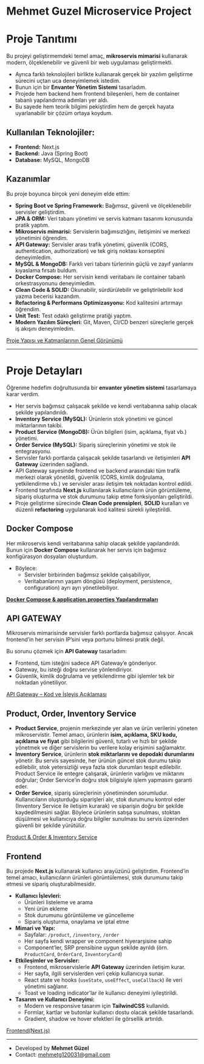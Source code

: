 # Mehmet Guzel Microservice Project

# Proje Tanıtımı

Bu projeyi geliştirmemdeki temel amaç, **mikroservis mimarisi** kullanarak modern, ölçeklenebilir ve güvenli bir web uygulaması geliştirmekti.

- Ayrıca farklı teknolojileri birlikte kullanarak gerçek bir yazılım geliştirme sürecini uçtan uca deneyimlemek istedim.
- Bunun için bir **Envanter Yönetim Sistemi** tasarladım.
- Projede hem backend hem frontend bileşenleri, hem de container tabanlı yapılandırma adımları yer aldı.
- Bu sayede hem teorik bilgimi pekiştirdim hem de gerçek hayata uyarlanabilir bir çözüm ortaya koydum.

## Kullanılan Teknolojiler:

- **Frontend:** Next.js
- **Backend:** Java (Spring Boot)
- **Database:** MySQL, MongoDB

## Kazanımlar

Bu proje boyunca birçok yeni deneyim elde ettim:

- **Spring Boot ve Spring Framework:** Bağımsız, güvenli ve ölçeklenebilir servisler geliştirdim.
- **JPA & ORM:** Veri tabanı yönetimi ve servis katmanı tasarımı konusunda pratik yaptım.
- **Mikroservis mimarisi:** Servislerin bağımsızlığını, iletişimini ve merkezi yönetimini öğrendim.
- **API Gateway:** Servisler arası trafik yönetimi, güvenlik (CORS, authentication, authorization) ve tek giriş noktası konseptini deneyimledim.
- **MySQL & MongoDB:** Farklı veri tabanı türlerinin güçlü ve zayıf yanlarını kıyaslama fırsatı buldum.
- **Docker Compose:** Her servisin kendi veritabanı ile container tabanlı orkestrasyonunu deneyimledim.
- **Clean Code & SOLID:** Okunabilir, sürdürülebilir ve geliştirilebilir kod yazma becerisi kazandım.
- **Refactoring & Performans Optimizasyonu:** Kod kalitesini artırmayı öğrendim.
- **Unit Test:** Test odaklı geliştirme pratiği yaptım.
- **Modern Yazılım Süreçleri:** Git, Maven, CI/CD benzeri süreçlerle gerçek iş akışını deneyimledim.

[Proje Yapısı ve Katmanlarının Genel Görünümü](Mehmet_Guzel_Microservice_Project_readme/Proje_Yapısı_ve_Katmanlarının_Genel_Görünümü.md)

---

# Proje Detayları

Öğrenme hedefim doğrultusunda bir **envanter yönetim sistemi** tasarlamaya karar verdim.

- Her servis bağımsız çalışacak şekilde ve kendi veritabanına sahip olacak şekilde yapılandırıldı.
- **Inventory Service (MySQL):** Ürünlerin stok yönetimi ve güncel miktarlarının takibi.
- **Product Service (MongoDB):** Ürün bilgileri (isim, açıklama, fiyat vb.) yönetimi.
- **Order Service (MySQL):** Sipariş süreçlerinin yönetimi ve stok ile entegrasyonu.
- Servisler farklı portlarda çalışacak şekilde tasarlandı ve iletişimleri **API Gateway** üzerinden sağlandı.
- API Gateway sayesinde frontend ve backend arasındaki tüm trafik merkezi olarak yönetildi, güvenlik (CORS, kimlik doğrulama, yetkilendirme vb.) ve servisler arası iletişim tek noktadan kontrol edildi.
- Frontend tarafında **Next.js** kullanılarak kullanıcıların ürün görüntüleme, sipariş oluşturma ve stok durumunu takip etme fonksiyonları geliştirildi.
- Proje geliştirme sürecinde **Clean Code prensipleri**, **SOLID** kuralları ve düzenli **refactoring** uygulanarak kod kalitesi sürekli iyileştirildi.

## Docker Compose

Her mikroservis kendi veritabanına sahip olacak şekilde yapılandırıldı. Bunun için **Docker Compose** kullanarak her servis için bağımsız konfigürasyon dosyaları oluşturdum.

- Böylece:
  - Servisler birbirinden bağımsız şekilde çalışabiliyor,
  - Veritabanlarının yaşam döngüsü (deployment, persistence, configuration) ayrı ayrı yönetilebiliyor.

[**Docker Compose & application.properties Yapılandırmaları**](Mehmet_Guzel_Microservice_Project_readme/Docker_Compose_&_application.properties_Yapılandırmaları.md)

## API GATEWAY

Mikroservis mimarisinde servisler farklı portlarda bağımsız çalışıyor. Ancak frontend’in her servisin IP’sini veya portunu bilmesi pratik değil.

Bu sorunu çözmek için **API Gateway** tasarladım:

- Frontend, tüm isteğini sadece API Gateway’e gönderiyor.
- Gateway, bu isteği doğru servise yönlendiriyor.
- Güvenlik, kimlik doğrulama ve yetkilendirme gibi işlemler tek bir noktadan yönetiliyor.

[API Gateway – Kod ve İşleyiş Açıklaması](Mehmet_Guzel_Microservice_Project_readme/API_Gateway_Kod_ve_İşleyiş_Açıklaması.md)

## Product, Order, Inventory Service

- **Product Service**, projenin merkezinde yer alan ve ürün verilerini yöneten mikroservistir. Temel amacı, ürünlerin **isim, açıklama, SKU kodu, açıklama ve fiyat** gibi bilgilerini güvenli, tutarlı ve hızlı bir şekilde yönetmek ve diğer servislerin bu verilere kolay erişimini sağlamaktır.
- **Inventory Service**, ürünlerin **stok miktarlarını ve depodaki durumlarını** yönetir. Bu servis sayesinde, her ürünün güncel stok durumu takip edilebilir, stok yetersizliği veya fazla stok durumları tespit edilebilir. Product Service ile entegre çalışarak, ürünlerin varlığını ve miktarını doğrular; Order Service’in doğru stok bilgisiyle işlem yapmasını garanti eder.
- **Order Service**, sipariş süreçlerinin yönetiminden sorumludur. Kullanıcıların oluşturduğu siparişleri alır, stok durumunu kontrol eder (Inventory Service ile iletişim kurarak) ve siparişin doğru bir şekilde kaydedilmesini sağlar. Böylece ürünlerin satışa sunulması, stoktan düşülmesi ve kullanıcıya doğru bilgiler sunulması bu servis üzerinden güvenli bir şekilde yürütülür.

[Product & Order & Inventory Service](Mehmet_Guzel_Microservice_Project_readme/Product_&_Order_&_Inventory_Service.md)

## Frontend

Bu projede **Next.js** kullanarak kullanıcı arayüzünü geliştirdim. Frontend’in temel amacı, kullanıcıların ürünleri görüntülemesi, stok durumunu takip etmesi ve sipariş oluşturabilmesidir.

- **Kullanıcı İşlevleri:**
  - Ürünleri listeleme ve arama
  - Yeni ürün ekleme
  - Stok durumunu görüntüleme ve güncelleme
  - Sipariş oluşturma, onaylama ve iptal etme
- **Mimari ve Yapı:**
  - Sayfalar: `/product`, `/inventory`, `/order`
  - Her sayfa kendi wrapper ve component hiyerarşisine sahip
  - Component’ler, SRP prensibine uygun şekilde ayrıldı (örn. `ProductCard`, `OrderCard`, `InventoryCard`)
- **Etkileşimler ve Servisler:**
  - Frontend, mikroservislerle **API Gateway** üzerinden iletişim kurar.
  - Her sayfa, ilgili servislerden veri çekip kullanıcıya sunar.
  - React state ve hooks (`useState`, `useEffect`, `useCallback`) ile veri yönetimi sağlanır.
  - Toast ve loading indicator’lar ile kullanıcı deneyimi iyileştirildi.
- **Tasarım ve Kullanıcı Deneyimi:**
  - Modern ve responsive tasarım için **TailwindCSS** kullanıldı.
  - Formlar, kartlar ve butonlar kullanıcı dostu olacak şekilde tasarlandı.
  - Gradient, shadow ve hover efektleri ile görsellik artırıldı.

[Frontend(Next.js)](<Mehmet_Guzel_Microservice_Project_readme/Frontend(Next.js).md>)

---

- Developed by **Mehmet Güzel**
- Contact: mehmetg120031@gmail.com
